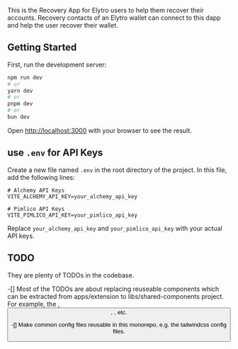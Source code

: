 This is the Recovery App for Elytro users to help them recover their accounts. Recovery contacts of an Elytro wallet can connect to this dapp and help the user recover their wallet.

## Getting Started

First, run the development server:

```bash
npm run dev
# or
yarn dev
# or
pnpm dev
# or
bun dev
```

Open [http://localhost:3000](http://localhost:3000) with your browser to see the result.

## use `.env` for API Keys

Create a new file named `.env` in the root directory of the project. In this file, add the following lines:

```
# Alchemy API Keys
VITE_ALCHEMY_API_KEY=your_alchemy_api_key

# Pimlico API Keys
VITE_PIMLICO_API_KEY=your_pimlico_api_key
```

Replace `your_alchemy_api_key` and `your_pimlico_api_key` with your actual API keys.

## TODO

They are plenty of TODOs in the codebase.

-[] Most of the TODOs are about replacing reuseable components which can be extracted from apps/extension to libs/shared-components project. For example, the <ProcessingTip/>, <Button/>, <ChainItem/>, etc.

-[] Make common config files reusable in this monorepo, e.g. the tailwindcss config files.

